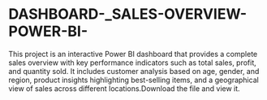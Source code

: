 # DASHBOARD-_SALES-OVERVIEW-POWER-BI-
This project is an interactive Power BI dashboard that provides a complete sales overview with key performance indicators such as total sales, profit, and quantity sold. It includes customer analysis based on age, gender, and region, product insights highlighting best-selling items, and a geographical view of sales across different locations.Download the file and view it.

